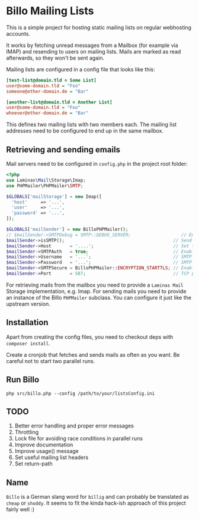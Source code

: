 # Billo Mailing Lists

This is a simple project for hosting static mailing lists on regular webhosting accounts.

It works by fetching unread messages from a Mailbox (for example via IMAP) and resending to users on mailing lists.
Mails are marked as read afterwards, so they won't be sent again.

Mailing lists are configured in a config file that looks like this:

```ini
[test-list@domain.tld = Some List]
user@some-domain.tld = "Foo"
someone@other-domain.de = "Bar"

[another-list@domain.tld = Another List]
user@some-domain.tld = "Foo"
whoever@other-domain.de = "Bar"
```

This defines two mailing lists with two members each.
The mailing list addresses need to be configured to end up in the same mailbox.

## Retrieving and sending emails

Mail servers need to be configured in `config.php` in the project root folder:

```php
<?php
use Laminas\Mail\Storage\Imap;
use PHPMailer\PHPMailer\SMTP;

$GLOBALS['mailStorage'] = new Imap([
  'host'     => '...',
  'user'     => '...',
  'password' => '...',
]);

$GLOBALS['mailSender'] = new BilloPHPMailer();
// $mailSender->SMTPDebug = SMTP::DEBUG_SERVER;                   // Enable verbose debug output
$mailSender->isSMTP();                                         // Send using SMTP
$mailSender->Host       = '....';                              // Set the SMTP server to send through
$mailSender->SMTPAuth   = true;                                // Enable SMTP authentication
$mailSender->Username   = '...';                               // SMTP username
$mailSender->Password   = '...';                               // SMTP password
$mailSender->SMTPSecure = BilloPHPMailer::ENCRYPTION_STARTTLS; // Enable TLS encryption; `PHPMailer::ENCRYPTION_SMTPS` encouraged
$mailSender->Port       = 587;                                 // TCP port to connect to, use 465 for `PHPMailer::ENCRYPTION_SMTPS` above

```

For retrieving mails from the mailbox you need to provide a `Laminas Mail` Storage implementation, e.g. Imap.
For sending mails you need to provide an instance of the Billo `PHPMailer` subclass. You can configure it just like the upstream version.

## Installation

Apart from creating the config files, you need to checkout deps with `composer install`.

Create a cronjob that fetches and sends mails as often as you want. Be careful not to start two parallel runs.

## Run Billo

`php src/billo.php --config /path/to/your/listsConfig.ini`

## TODO

1. Better error handling and proper error messages
2. Throttling
3. Lock file for avoiding race conditions in parallel runs
4. Improve documentation
5. Improve usage() message
6. Set useful mailing list headers
7. Set return-path

## Name

`Billo` is a German slang word for `billig` and can probably be translated as `cheap` or `shoddy`. It seems to fit the kinda hack-ish approach of this project fairly well :)
